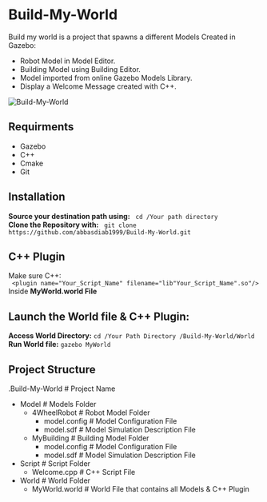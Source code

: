 # Build-My-World
Build my world is a project that spawns a different Models Created in Gazebo:
- Robot Model  in Model Editor.
- Building Model  using Building Editor.
- Model imported from online Gazebo Models Library.
- Display a Welcome Message created with C++.
  
![Build-My-World](https://github.com/abbasdiab1999/Build-My-World/assets/137702684/357faf83-9455-4f9e-b96a-0596f3b5383f)


## Requirments
- Gazebo
- C++
- Cmake
- Git

## Installation
**Source your destination path using:**  ` cd /Your path directory`     
**Clone the Repository with:** ` git clone https://github.com/abbasdiab1999/Build-My-World.git`  

## C++ Plugin
Make sure C++:  
` <plugin name="Your_Script_Name" filename="lib"Your_Script_Name".so"/>`   
Inside **MyWorld.world File**

## Launch the World file & C++ Plugin:  
**Access World Directory:** ` cd /Your Path Directory /Build-My-World/World `  
**Run World file:** ` gazebo MyWorld `  

## Project Structure
.Build-My-World                    # Project Name  
- Model                            # Models Folder  
  - 4WheelRobot                    # Robot Model Folder  
    - model.config                 # Model Configuration File  
    - model.sdf                    # Model Simulation Description File  
  - MyBuilding                     # Building Model Folder
    - model.config                 # Model Configuration File  
    - model.sdf                    # Model Simulation Description File  
- Script                           # Script Folder  
    - Welcome.cpp                  # C++ Script File  
- World                            # World Folder  
  - MyWorld.world                  # World File that contains all Models & C++ Plugin  
